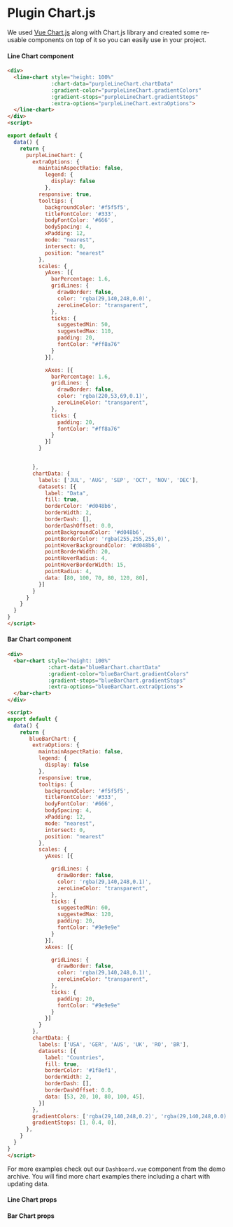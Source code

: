 # Plugin Chart.js

We used [Vue Chart.js](https://vue-chartjs.org/#/) along with Chart.js library and created some re-usable components
on top of it so you can easily use in your project.

#### Line Chart component

<div class="demo-block bd-example demo-box demo-components">
  <div>
    <line-chart style="height: 100%"
                :chart-data="purpleLineChart.chartData"
                :gradient-color="purpleLineChart.gradientColors"
                :gradient-stops="purpleLineChart.gradientStops"
                :extra-options="purpleLineChart.extraOptions">
    </line-chart>
  </div>
</div>


```html
<div>
  <line-chart style="height: 100%"
              :chart-data="purpleLineChart.chartData"
              :gradient-color="purpleLineChart.gradientColors"
              :gradient-stops="purpleLineChart.gradientStops"
              :extra-options="purpleLineChart.extraOptions">
  </line-chart>
</div>
<script>

export default {
  data() {
    return {
      purpleLineChart: {
        extraOptions: {
          maintainAspectRatio: false,
            legend: {
              display: false
            },
          responsive: true,
          tooltips: {
            backgroundColor: '#f5f5f5',
            titleFontColor: '#333',
            bodyFontColor: '#666',
            bodySpacing: 4,
            xPadding: 12,
            mode: "nearest",
            intersect: 0,
            position: "nearest"
          },
          scales: {
            yAxes: [{
              barPercentage: 1.6,
              gridLines: {
                drawBorder: false,
                color: 'rgba(29,140,248,0.0)',
                zeroLineColor: "transparent",
              },
              ticks: {
                suggestedMin: 50,
                suggestedMax: 110,
                padding: 20,
                fontColor: "#ff8a76"
              }
            }],

            xAxes: [{
              barPercentage: 1.6,
              gridLines: {
                drawBorder: false,
                color: 'rgba(220,53,69,0.1)',
                zeroLineColor: "transparent",
              },
              ticks: {
                padding: 20,
                fontColor: "#ff8a76"
              }
            }]
          }


        },
        chartData: {
          labels: ['JUL', 'AUG', 'SEP', 'OCT', 'NOV', 'DEC'],
          datasets: [{
            label: "Data",
            fill: true,
            borderColor: '#d048b6',
            borderWidth: 2,
            borderDash: [],
            borderDashOffset: 0.0,
            pointBackgroundColor: '#d048b6',
            pointBorderColor: 'rgba(255,255,255,0)',
            pointHoverBackgroundColor: '#d048b6',
            pointBorderWidth: 20,
            pointHoverRadius: 4,
            pointHoverBorderWidth: 15,
            pointRadius: 4,
            data: [80, 100, 70, 80, 120, 80],
          }]
        }
      }
    }
  }
}
</script>

```


#### Bar Chart component

<div class="demo-block bd-example demo-box demo-components">
  <div>
    <bar-chart style="height: 100%"
               :chart-data="blueBarChart.chartData"
               :gradient-color="blueBarChart.gradientColors"
               :gradient-stops="blueBarChart.gradientStops"
               :extra-options="blueBarChart.extraOptions">
    </bar-chart>
  </div>
</div>


```html
<div>
  <bar-chart style="height: 100%"
             :chart-data="blueBarChart.chartData"
             :gradient-color="blueBarChart.gradientColors"
             :gradient-stops="blueBarChart.gradientStops"
             :extra-options="blueBarChart.extraOptions">
  </bar-chart>
</div>

<script>
export default {
  data() {
    return {
       blueBarChart: {
        extraOptions: {
          maintainAspectRatio: false,
          legend: {
            display: false
          },
          responsive: true,
          tooltips: {
            backgroundColor: '#f5f5f5',
            titleFontColor: '#333',
            bodyFontColor: '#666',
            bodySpacing: 4,
            xPadding: 12,
            mode: "nearest",
            intersect: 0,
            position: "nearest"
          },
          scales: {
            yAxes: [{

              gridLines: {
                drawBorder: false,
                color: 'rgba(29,140,248,0.1)',
                zeroLineColor: "transparent",
              },
              ticks: {
                suggestedMin: 60,
                suggestedMax: 120,
                padding: 20,
                fontColor: "#9e9e9e"
              }
            }],
            xAxes: [{

              gridLines: {
                drawBorder: false,
                color: 'rgba(29,140,248,0.1)',
                zeroLineColor: "transparent",
              },
              ticks: {
                padding: 20,
                fontColor: "#9e9e9e"
              }
            }]
          }
        },
        chartData: {
          labels: ['USA', 'GER', 'AUS', 'UK', 'RO', 'BR'],
          datasets: [{
            label: "Countries",
            fill: true,
            borderColor: '#1f8ef1',
            borderWidth: 2,
            borderDash: [],
            borderDashOffset: 0.0,
            data: [53, 20, 10, 80, 100, 45],
          }]
        },
        gradientColors: ['rgba(29,140,248,0.2)', 'rgba(29,140,248,0.0)', 'rgba(29,140,248,0)'],
        gradientStops: [1, 0.4, 0],
      },
    }
  }
}
</script>

```


For more examples check out our `Dashboard.vue` component from the demo archive.
You will find more chart examples there including a chart with updating data.


#### Line Chart props

<props-table component-name="line-chart"></props-table>

#### Bar Chart props

<props-table component-name="bar-chart"></props-table>

<script>
export default {
  data() {
    return {
      blueBarChart: {
        extraOptions: {
          maintainAspectRatio: false,
          legend: {
            display: false
          },
          responsive: true,
          tooltips: {
            backgroundColor: '#f5f5f5',
            titleFontColor: '#333',
            bodyFontColor: '#666',
            bodySpacing: 4,
            xPadding: 12,
            mode: "nearest",
            intersect: 0,
            position: "nearest"
          },
          scales: {
            yAxes: [{

              gridLines: {
                drawBorder: false,
                color: 'rgba(29,140,248,0.1)',
                zeroLineColor: "transparent",
              },
              ticks: {
                suggestedMin: 60,
                suggestedMax: 120,
                padding: 20,
                fontColor: "#9e9e9e"
              }
            }],
            xAxes: [{

              gridLines: {
                drawBorder: false,
                color: 'rgba(29,140,248,0.1)',
                zeroLineColor: "transparent",
              },
              ticks: {
                padding: 20,
                fontColor: "#9e9e9e"
              }
            }]
          }
        },
        chartData: {
          labels: ['USA', 'GER', 'AUS', 'UK', 'RO', 'BR'],
          datasets: [{
            label: "Countries",
            fill: true,
            borderColor: '#1f8ef1',
            borderWidth: 2,
            borderDash: [],
            borderDashOffset: 0.0,
            data: [53, 20, 10, 80, 100, 45],
          }]
        },
        gradientColors: ['rgba(29,140,248,0.2)', 'rgba(29,140,248,0.0)', 'rgba(29,140,248,0)'],
        gradientStops: [1, 0.4, 0],
      },
      purpleLineChart: {
        extraOptions: {
          maintainAspectRatio: false,
            legend: {
              display: false
            },
            responsive: true,
          tooltips: {
            backgroundColor: '#f5f5f5',
            titleFontColor: '#333',
            bodyFontColor: '#666',
            bodySpacing: 4,
            xPadding: 12,
            mode: "nearest",
            intersect: 0,
            position: "nearest"
          },
          scales: {
            yAxes: [{
              barPercentage: 1.6,
              gridLines: {
                drawBorder: false,
                color: 'rgba(29,140,248,0.0)',
                zeroLineColor: "transparent",
              },
              ticks: {
                suggestedMin: 50,
                suggestedMax: 110,
                padding: 20,
                fontColor: "#ff8a76"
              }
            }],

            xAxes: [{
              barPercentage: 1.6,
              gridLines: {
                drawBorder: false,
                color: 'rgba(220,53,69,0.1)',
                zeroLineColor: "transparent",
              },
              ticks: {
                padding: 20,
                fontColor: "#ff8a76"
              }
            }]
          }


        },
        chartData: {
          labels: ['JUL', 'AUG', 'SEP', 'OCT', 'NOV', 'DEC'],
          datasets: [{
            label: "Data",
            fill: true,
            borderColor: '#d048b6',
            borderWidth: 2,
            borderDash: [],
            borderDashOffset: 0.0,
            pointBackgroundColor: '#d048b6',
            pointBorderColor: 'rgba(255,255,255,0)',
            pointHoverBackgroundColor: '#d048b6',
            pointBorderWidth: 20,
            pointHoverRadius: 4,
            pointHoverBorderWidth: 15,
            pointRadius: 4,
            data: [80, 100, 70, 80, 120, 80],
          }]
        }
      }
    }
  }
}
</script>
